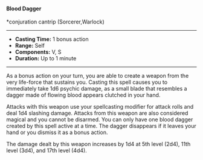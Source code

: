 #### Blood Dagger
*conjuration cantrip (Sorcerer,Warlock)
___
- **Casting Time:** 1 bonus action
- **Range:** Self
- **Components:** V, S
- **Duration:** Up to 1 minute
---
As a bonus action on your turn, you are able to create a weapon from the very life-force that sustains you. Casting this spell causes you to immediately take 1d6 psychic damage, as a small blade that resembles a dagger made of flowing blood appears clutched in your hand.

Attacks with this weapon use your spellcasting modifier for attack rolls and deal 1d4 slashing damage. Attacks from this weapon are also considered magical and you cannot be disarmed. You can only have one blood dagger created by this spell active at a time. The dagger disappears if it leaves your hand or you dismiss it as a bonus action.

The damage dealt by this weapon increases by 1d4 at 5th level (2d4), 11th level (3d4), and 17th level (4d4).
